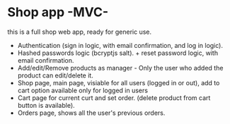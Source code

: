 # Shop app -MVC-
this is a full shop web app, ready for generic use.

* Authentication (sign in logic, with email confirmation, and log in logic).
* Hashed passwords logic (bcryptjs salt). + reset password logic, with email confirmation.
* Add/edit/Remove products as manager - Only the user who added the product can edit/delete it.
* Shop page, main page, visiable for all users (logged in or out), add to cart option available only for logged in users
* Cart page for current curt and set order. (delete product from cart button is available).
* Orders page, shows all the user's previous orders.
